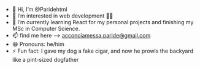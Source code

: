 - 👋 Hi, I’m @Paridehtml
- 👀 I’m interested in web development 🧑‍💻
- 🌱 I’m currently learning React for my personal projects and finishing my MSc in Computer Science.
- 📫 find me here --> acconciamessa.paride@gmail.com
- 😄 Pronouns: he/him
- ⚡ Fun fact: I gave my dog a fake cigar, and now he prowls the backyard like a pint-sized dogfather

<!---
Paridehtml/Paridehtml is a ✨ special ✨ repository because its `README.md` (this file) appears on your GitHub profile.
You can click the Preview link to take a look at your changes.
--->

